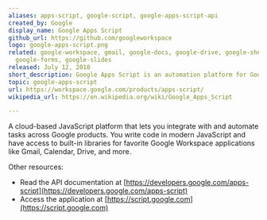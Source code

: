 ```yaml
---
aliases: apps-script, google-script, google-apps-script-api
created_by: Google
display_name: Google Apps Script
github_url: https://github.com/googleworkspace
logo: google-apps-script.png
related: google-workspace, gmail, google-docs, google-drive, google-sheets,
  google-forms, google-slides
released: July 12, 2010
short_description: Google Apps Script is an automation platform for Google products.
topic: google-apps-script
url: https://workspace.google.com/products/apps-script/
wikipedia_url: https://en.wikipedia.org/wiki/Google_Apps_Script

---
```

A cloud-based JavaScript platform that lets you integrate with and automate tasks across Google products. You write code in modern JavaScript and have access to built-in libraries for favorite Google Workspace applications like Gmail, Calendar, Drive, and more.

Other resources:

- Read the API documentation at [https://developers.google.com/apps-script](https://developers.google.com/apps-script)
- Access the application at [https://script.google.com](https://script.google.com)
